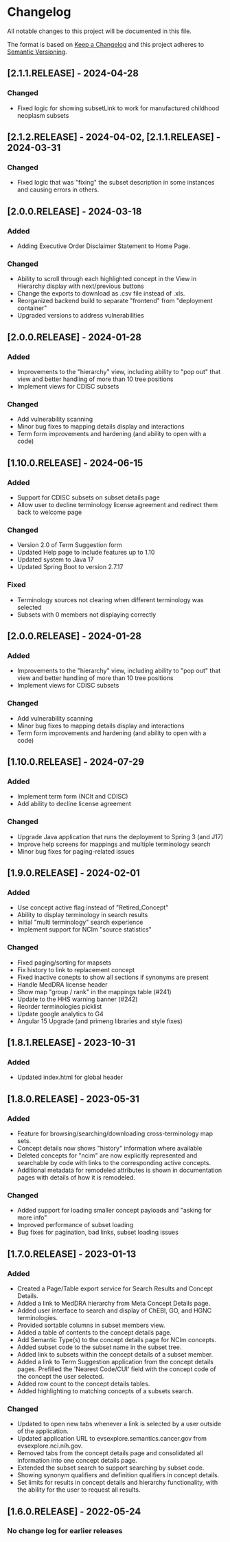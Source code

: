 # Changelog
All notable changes to this project will be documented in this file.

The format is based on [Keep a Changelog](http://keepachangelog.com/en/1.0.0/)
and this project adheres to [Semantic Versioning](http://semver.org/spec/v2.0.0.html).

## [2.1.1.RELEASE] - 2024-04-28
### Changed
- Fixed logic for showing subsetLink to work for manufactured childhood neoplasm subsets

## [2.1.2.RELEASE] - 2024-04-02, [2.1.1.RELEASE] - 2024-03-31
### Changed
- Fixed logic that was "fixing" the subset description in some instances and causing errors in others.

## [2.0.0.RELEASE] - 2024-03-18
### Added
- Adding Executive Order Disclaimer Statement to Home Page.
### Changed
- Ability to scroll through each highlighted concept in the View in Hierarchy display with next/previous buttons
- Change the exports to download as .csv file instead of .xls.
- Reorganized backend build to separate "frontend" from "deployment container"
- Upgraded versions to address vulnerabilities

## [2.0.0.RELEASE] - 2024-01-28
### Added
- Improvements to the "hierarchy" view, including ability to "pop out" that view and better handling of more than 10 tree positions
- Implement views for CDISC subsets
### Changed
- Add vulnerability scanning
- Minor bug fixes to mapping details display and interactions
- Term form improvements and hardening (and ability to open with a code)

## [1.10.0.RELEASE] - 2024-06-15
### Added
- Support for CDISC subsets on subset details page
- Allow user to decline terminology license agreement and redirect them back to welcome page
### Changed
- Version 2.0 of Term Suggestion form
- Updated Help page to include features up to 1.10
- Updated system to Java 17
- Updated Spring Boot to version 2.7.17
### Fixed
- Terminology sources not clearing when different terminology was selected
- Subsets with 0 members not displaying correctly

## [2.0.0.RELEASE] - 2024-01-28
### Added
- Improvements to the "hierarchy" view, including ability to "pop out" that view and better handling of more than 10 tree positions
- Implement views for CDISC subsets

### Changed
- Add vulnerability scanning
- Minor bug fixes to mapping details display and interactions
- Term form improvements and hardening (and ability to open with a code)

## [1.10.0.RELEASE] - 2024-07-29
### Added
- Implement term form (NCIt and CDISC)
- Add ability to decline license agreement

### Changed
- Upgrade Java application that runs the deployment to Spring 3 (and J17)
- Improve help screens for mappings and multiple terminology search
- Minor bug fixes for paging-related issues

## [1.9.0.RELEASE] - 2024-02-01
### Added
- Use concept active flag instead of "Retired_Concept"
- Ability to display terminology in search results
- Initial "multi terminology" search experience
- Implement support for NCIm "source statistics"
### Changed
- Fixed paging/sorting for mapsets
- Fix history to link to replacement concept
- Fixed inactive conepts to show all sections if synonyms are present
- Handle MedDRA license header
- Show map "group / rank" in the mappings table (#241)
- Update to the HHS warning banner (#242)
- Reorder terminologies picklist
- Update google analytics to G4
- Angular 15 Upgrade (and primeng libraries and style fixes)

## [1.8.1.RELEASE] - 2023-10-31
### Added
- Updated index.html for global header

## [1.8.0.RELEASE] - 2023-05-31
### Added
- Feature for browsing/searching/downloading cross-terminology map sets.
- Concept details now shows "history" information  where available
- Deleted concepts for "ncim" are now explicitly represented and searchable by code with links to the corresponding active concepts.
- Additional metadata for remodeled attributes is shown in documentation pages with details of how it is remodeled.
### Changed
- Added support for loading smaller concept payloads and "asking for more info"
- Improved performance of subset loading
- Bug fixes for pagination, bad links, subset loading issues

## [1.7.0.RELEASE] - 2023-01-13
### Added
- Created a Page/Table export service for Search Results and Concept Details.
- Added a link to MedDRA hierarchy from Meta Concept Details page.
- Added user interface to search and display of ChEBI, GO, and HGNC terminologies.
- Provided sortable columns in subset members view.
- Added a table of contents to the concept details page.
- Add Semantic Type(s) to the concept details page for NCIm concepts.
- Added subset code to the subset name in the subset tree.
- Added link to subsets within the concept details of a subset member.
- Added a link to Term Suggestion application from the concept details pages. Prefilled the 'Nearest Code/CUI' field with the concept code of the concept the user selected.
- Added row count to the concept details tables.
- Added highlighting to matching concepts of a subsets search.
### Changed
- Updated to open new tabs whenever a link is selected by a user outside of the application. 
- Updated application URL to evsexplore.semantics.cancer.gov from evsexplore.nci.nih.gov.
- Removed tabs from the concept details page and consolidated all information into one concept details page.
- Extended the subset search to support searching by subset code.
- Showing synonym qualifiers and definition qualifiers in concept details.
- Set limits for results in concept details and hierarchy functionality, with the ability for the user to request all results. 

## [1.6.0.RELEASE] - 2022-05-24
### No change log for earlier releases
